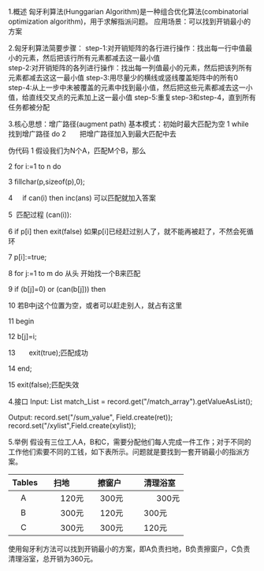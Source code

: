 1.概述
  匈牙利算法(Hunggarian Algorithm)是一种组合优化算法(combinatorial optimization algorithm)，用于求解指派问题。
应用场景：可以找到开销最小的方案

2.匈牙利算法简要步骤：
  step-1:对开销矩阵的各行进行操作：找出每一行中值最小的元素，然后把该行所有元素都减去这一最小值  
  step-2:对开销矩阵的各列进行操作：找出每一列值最小的元素，然后把该列所有元素都减去这这一最小值
  step-3:用尽量少的横线或竖线覆盖矩阵中的所有0
  step-4:从上一步中未被覆盖的元素中找到最小值，然后把这些元素都减去这一小值，给直线交叉点的元素加上这一最小值
  step-5:重复step-3和step-4，直到所有任务都被分配


3.核心思想：增广路径(augment path)
基本模式：初始时最大匹配为空
1 while 找到增广路径 do
2       把增广路径加入到最大匹配中去

伪代码
1  假设我们为N个A，匹配M个B，那么   

2  for i:=1 to n do

3      fillchar(p,sizeof(p),0);

4      if can(i) then inc(ans) 可以匹配就加入答案

5  匹配过程 (can(i)):

6  if p[i] then exit(false) 如果p[i]已经赶过别人了，就不能再被赶了，不然会死循环

7  p[i]:=true;

8  for j:=1 to m do 从头 开始找一个B来匹配

9  if (b[j]=0) or (can(b[j])) then

10 若B中j这个位置为空，或者可以赶走别人，就占有这里

11    begin

12        b[j]=i;

13       exit(true);匹配成功

14    end;

15 exit(false);匹配失效


4.接口
Input:
List<Field> match_List = record.get("/match_array").getValueAsList();

Output:
record.set("/sum_value", Field.create(ret));
record.set("/xylist",Field.create(xylist));

5.举例
假设有三位工人A，B和C，需要分配他们每人完成一件工作；对于不同的工作他们索要不同的工钱，如下表所示。问题就是要找到一套开销最小的指派方案。

|Tables     | 扫地         | 擦窗户      |    清理浴室    |
|-----------|:-----------:|:----------:|--------------:|
|     A     |     120元   |   300元     |   300元       |
|     B     |     300元   |   120元     |   300元       |
|     C     |     300元   |   300元     |   120元       |

使用匈牙利方法可以找到开销最小的方案，即A负责扫地，B负责擦窗户，C负责清理浴室，总开销为360元。



